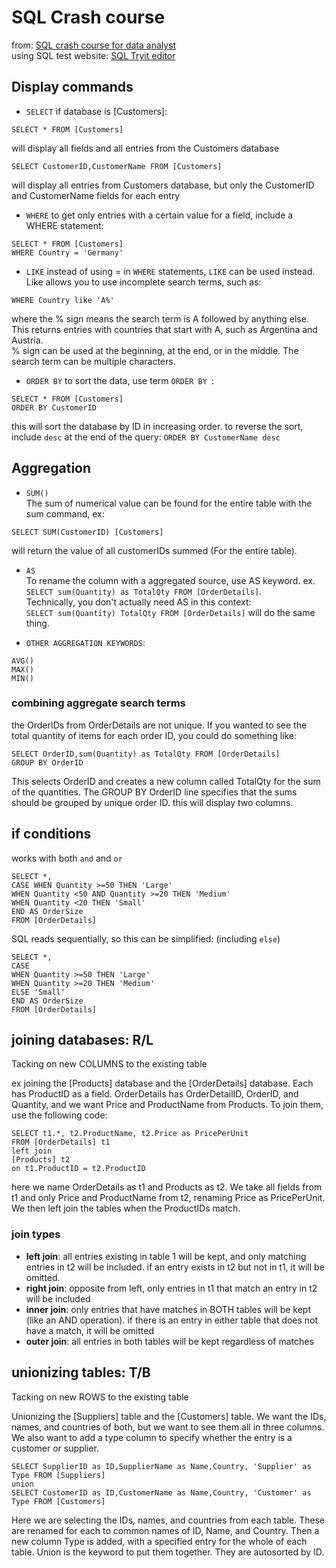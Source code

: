# SQL Crash course
from: [SQL crash course for data analyst](https://www.youtube.com/watch?v=FtkwIi0LofA)   
using SQL test website: [SQL Tryit editor](https://www.w3schools.com/sql/trysql.asp?filename=trysql_select_where)  

## Display commands
* `SELECT`
if database is [Customers]:
```
SELECT * FROM [Customers]
```
will display all fields and all entries from the Customers database

```
SELECT CustomerID,CustomerName FROM [Customers] 
```
will display all entries from Customers database, but only the CustomerID and CustomerName fields for each entry  
 
* `WHERE`
to get only entries with a certain value for a field, include a WHERE statement:
```
SELECT * FROM [Customers]
WHERE Country = 'Germany'
```

* `LIKE`
instead of using = in `WHERE` statements, `LIKE` can be used instead. Like allows you to use incomplete search terms, such as:
```
WHERE Country like 'A%'
```
where the % sign means the search term is A followed by anything else. This returns entries with countries that start with A, such as Argentina and Austria.   
% sign can be used at the beginning, at the end, or in the middle. The search term can be multiple characters.

* `ORDER BY`
to sort the data, use term `ORDER BY `:
```
SELECT * FROM [Customers]
ORDER BY CustomerID
```
this will sort the database by ID in increasing order. to reverse the sort, include `desc` at the end of the query:
`ORDER BY CustomerName desc`  

## Aggregation
* `SUM()`  
The sum of numerical value can be found for the entire table with the sum command, ex:
```
SELECT SUM(CustomerID) [Customers]
```
will return the value of all customerIDs summed (For the entire table).   

* `AS`  
To rename the column with a aggregated source, use AS keyword. ex. `SELECT sum(Quantity) as TotalQty FROM [OrderDetails]`.  
Technically, you don't actually need AS in this context:  
`SELECT sum(Quantity) TotalQty FROM [OrderDetails]` will do the same thing.   

* `OTHER AGGREGATION KEYWORDS`:
```
AVG()
MAX()
MIN()
```

### combining aggregate search terms
the OrderIDs from OrderDetails are not unique. If you wanted to see the total quantity of items for each order ID, you could do something like: 
```
SELECT OrderID,sum(Quantity) as TotalQty FROM [OrderDetails]
GROUP BY OrderID
```
This selects OrderID and creates a new column called TotalQty for the sum of the quantities. The GROUP BY OrderID line specifies that the sums should be grouped by unique order ID. this will display two columns. 

## if conditions
works with both `and` and `or`
```
SELECT *,
CASE WHEN Quantity >=50 THEN 'Large'
WHEN Quantity <50 AND Quantity >=20 THEN 'Medium'
WHEN Quantity <20 THEN 'Small'
END AS OrderSize
FROM [OrderDetails]
```
SQL reads sequentially, so this can be simplified: (including `else`)
```
SELECT *,
CASE
WHEN Quantity >=50 THEN 'Large'
WHEN Quantity >=20 THEN 'Medium'
ELSE 'Small'
END AS OrderSize
FROM [OrderDetails]
```

## joining databases: R/L
Tacking on new COLUMNS to the existing table  

ex joining the [Products] database and the [OrderDetails] database. Each has ProductID as a field. OrderDetails has OrderDetailID, OrderID, and Quantity, and we want Price and ProductName from Products. To join them, use the following code:
```
SELECT t1.*, t2.ProductName, t2.Price as PricePerUnit
FROM [OrderDetails] t1
left join 
[Products] t2
on t1.ProductID = t2.ProductID
```
here we name OrderDetails as t1 and Products as t2. We take all fields from t1 and only Price and ProductName from t2, renaming Price as PricePerUnit. We then left join the tables when the ProductIDs match.  

### join types
- __left join__: all entries existing in table 1 will be kept, and only matching entries in t2 will be included. if an entry exists in t2 but not in t1, it will be omitted.   
- __right join__: opposite from left, only entries in t1 that match an entry in t2 will be included  
- __inner join__: only entries that have matches in BOTH tables will be kept (like an AND operation). if there is an entry in either table that does not have a match, it will be omitted
- __outer join__: all entries in both tables will be kept regardless of matches


## unionizing tables: T/B
Tacking on new ROWS to the existing table  

Unionizing the [Suppliers] table and the [Customers] table. We want the IDs, names, and countries of both, but we want to see them all in three columns. We also want to add a type column to specify whether the entry is a customer or supplier. 
```
SELECT SupplierID as ID,SupplierName as Name,Country, 'Supplier' as Type FROM [Suppliers]
union
SELECT CustomerID as ID,CustomerName as Name,Country, 'Customer' as Type FROM [Customers]
```
Here we are selecting the IDs, names, and countries from each table. These are renamed for each to common names of ID, Name, and Country. Then a new column Type is added, with a specified entry for the whole of each table. Union is the keyword to put them together. They are autosorted by ID. 
